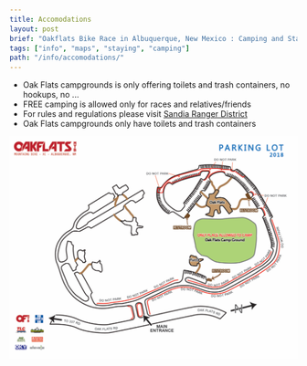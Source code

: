 ```yaml
---
title: Accomodations 
layout: post
brief: "Oakflats Bike Race in Albuquerque, New Mexico : Camping and Staying at the Bike Race event" 
tags: ["info", "maps", "staying", "camping"]
path: "/info/accomodations/"
---
```


* Oak Flats campgrounds is only offering toilets and trash containers, no hookups, no ...
* FREE camping is allowed only for races and relatives/friends
* For rules and regulations please visit [Sandia Ranger District](https://www.fs.usda.gov/recarea/cibola/recarea/?recid=64116)
* Oak Flats campgrounds only have toilets and trash containers 

![Camping](./camping.png "Camping")

